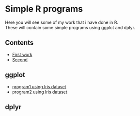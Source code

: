 # Simple R programs  
Here you will see some of my work that i have done in R.  
These will contain some simple programs using ggplot and dplyr.  

## Contents  
- [First work](./my2.Rmd)
- [Second](./my2.Rmd)  
## ggplot  
- [program1 using Iris dataset]()  
- [program2 using Iris dataset]()  
## dplyr  
